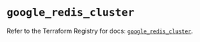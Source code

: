 # `google_redis_cluster`

Refer to the Terraform Registry for docs: [`google_redis_cluster`](https://registry.terraform.io/providers/hashicorp/google-beta/6.26.0/docs/resources/google_redis_cluster).
